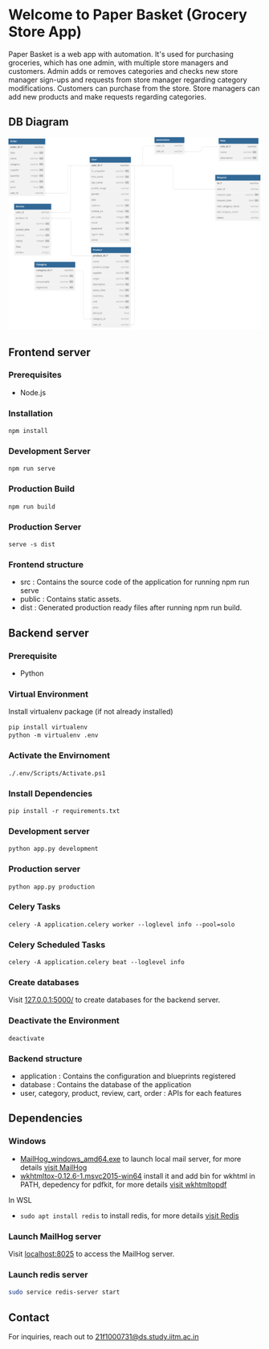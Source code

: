# Welcome to Paper Basket (Grocery Store App)
Paper Basket is a web app with automation. It's used for purchasing groceries, which has one 
admin, with multiple store managers and customers. Admin adds or removes categories and checks new store manager sign-ups and requests from store manager regarding category modifications. Customers can purchase from the store. Store managers can add new products and make requests regarding categories.

## DB Diagram
<img src="./DB-diagram.svg" alt="DB Diagram">

## Frontend server
### Prerequisites
- Node.js
### Installation
```shell
npm install
```
### Development Server
```shell
npm run serve
```
### Production Build
```shell
npm run build
```
### Production Server
```shell
serve -s dist
```
### Frontend structure
* src : Contains the source code of the application for running npm run serve
* public : Contains static assets.
* dist : Generated production ready files after running npm run build.

## Backend server
### Prerequisite
- Python
### Virtual Environment
Install virtualenv package (if not already installed)
```shell
pip install virtualenv
python -m virtualenv .env
```
### Activate the Envirnoment
```shell
./.env/Scripts/Activate.ps1
```
### Install Dependencies
```shell
pip install -r requirements.txt
```
### Development server
```shell
python app.py development
```
### Production server
```shell
python app.py production
```
### Celery Tasks
```shell
celery -A application.celery worker --loglevel info --pool=solo
```
### Celery Scheduled Tasks
```shell
celery -A application.celery beat --loglevel info
```
### Create databases
Visit [127.0.0.1:5000/](127.0.0.1:5000/) to create databases for the backend server.
### Deactivate the Environment
```shell
deactivate
```
### Backend structure
* application : Contains the configuration and blueprints registered
* database : Contains the database of the application
* user, category, product, review, cart, order : APIs for each features

## Dependencies
### Windows
* [MailHog_windows_amd64.exe](https://github.com/mailhog/MailHog/releases/download/v1.0.1/MailHog_windows_amd64.exe) to launch local mail server, for more details [visit MailHog](https://github.com/mailhog/MailHog)
* [wkhtmltox-0.12.6-1.msvc2015-win64](https://github.com/wkhtmltopdf/packaging/releases/download/0.12.6-1/wkhtmltox-0.12.6-1.msvc2015-win64.exe) install it and add bin for wkhtml in PATH, depedency for pdfkit, for more details [visit wkhtmltopdf](https://wkhtmltopdf.org/index.html)

In WSL
* ```sudo apt install redis``` to install redis, for more details [visit Redis](https://redis.io/docs/install/install-redis/install-redis-on-windows/)

### Launch MailHog server
Visit [localhost:8025](localhost:8025) to access the MailHog server.
### Launch redis server
```bash
sudo service redis-server start
```
## Contact
For inquiries, reach out to [21f1000731@ds.study.iitm.ac.in](mailto:21f1000731@ds.study.iitm.ac.in)
